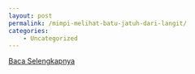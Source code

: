 ```yaml
---
layout: post
permalink: /mimpi-melihat-batu-jatuh-dari-langit/
categories:
    - Uncategorized
---
```


[Baca Selengkapnya](/02)